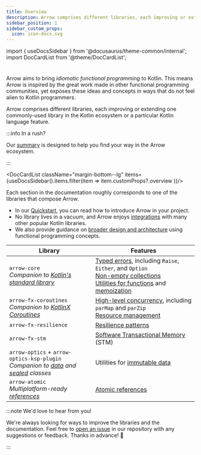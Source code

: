 ```yaml
---
title: Overview
description: Arrow comprises different libraries, each improving or extending one commonly-used library in the Kotlin ecosystem or a particular Kotlin language feature.
sidebar_position: 1
sidebar_custom_props:
  icon: icon-docs.svg
---
```


import { useDocsSidebar } from '@docusaurus/theme-common/internal';
import DocCardList from '@theme/DocCardList';

# <decorated-text icon={frontMatter.sidebar_custom_props.icon} title={frontMatter.title} />

Arrow aims to bring _idiomatic_ _functional programming_ to Kotlin. This means Arrow is inspired by the great work made in other functional programming communities, yet exposes these ideas and concepts in ways that do not feel alien to Kotlin programmers.

Arrow comprises different libraries, each improving or extending one commonly-used library in the Kotlin ecosystem or a particular Kotlin language feature.

:::info In a rush?

Our [summary](../summary) is designed to help you find your way in the Arrow ecosystem.

:::

<DocCardList className="margin-bottom--lg" items={useDocsSidebar().items.filter(item => item.customProps?.overview )}/>


Each section in the documentation roughly corresponds to one of the libraries that compose Arrow.

- In our [Quickstart](../quickstart), you can read how to introduce Arrow in your project.
- No library lives in a vacuum, and Arrow enjoys [integrations](../integrations/) with many other popular Kotlin libraries.
- We also provide guidance on [broader design and architecture](../design) using functional programming concepts.

| Library | Features |
| --- | --- |
| `arrow-core` <br /> _Companion to [Kotlin's standard library](https://kotlinlang.org/api/latest/jvm/stdlib/)_ | [Typed errors](../typed-errors/), including `Raise`, `Either`, and `Option` <br /> [Non-empty collections](../collections-functions/non-empty) <br /> [Utilities for functions](../collections-functions/utils/) and [memoization](../collections-functions/recursive/) |
| `arrow-fx-coroutines` <br /> _Companion to [KotlinX Coroutines](https://kotlinlang.org/api/kotlinx.coroutines/kotlinx-coroutines-core/)_ | [High-level concurrency](../coroutines/parallel), including `parMap` and `parZip` <br /> [Resource management](../coroutines/resource-safety/) |
| `arrow-fx-resilience` | [Resilience patterns](../resilience/) |
| `arrow-fx-stm` | [Software Transactional Memory](../coroutines/stm/) (STM) |
| `arrow-optics` + `arrow-optics-ksp-plugin` <br /> _Companion to [data](https://kotlinlang.org/docs/data-classes.html) and [sealed](https://kotlinlang.org/docs/sealed-classes.html) classes_ | Utilities for [immutable data](../immutable-data/intro/) |
| `arrow-atomic` <br /> _Multiplatform-ready [references](https://kotlinlang.org/api/latest/jvm/stdlib/kotlin.native.concurrent/-atomic-reference/)_ | [Atomic references](../coroutines/concurrency-primitives/#atomic) |

:::note We'd love to hear from you!

We're always looking for ways to improve the libraries and the documentation. Feel free to [open an issue](https://github.com/arrow-kt/arrow/issues) in our repository with any suggestions or feedback. Thanks in advance! 🤩

:::
